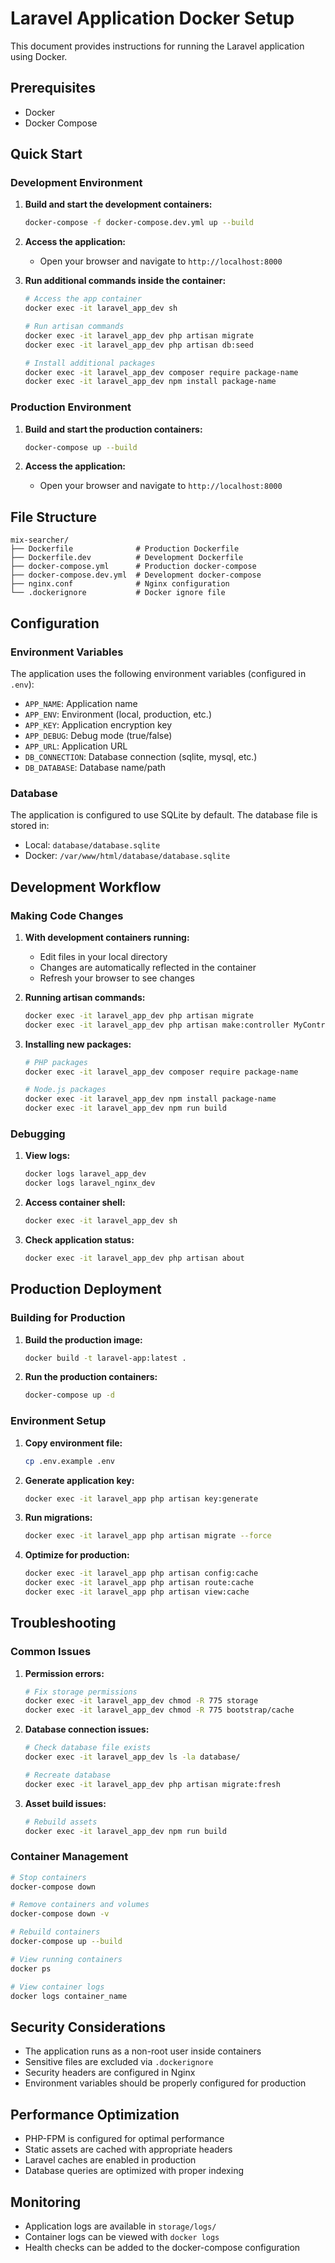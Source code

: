 # Laravel Application Docker Setup

This document provides instructions for running the Laravel application using Docker.

## Prerequisites

- Docker
- Docker Compose

## Quick Start

### Development Environment

1. **Build and start the development containers:**
   ```bash
   docker-compose -f docker-compose.dev.yml up --build
   ```

2. **Access the application:**
   - Open your browser and navigate to `http://localhost:8000`

3. **Run additional commands inside the container:**
   ```bash
   # Access the app container
   docker exec -it laravel_app_dev sh
   
   # Run artisan commands
   docker exec -it laravel_app_dev php artisan migrate
   docker exec -it laravel_app_dev php artisan db:seed
   
   # Install additional packages
   docker exec -it laravel_app_dev composer require package-name
   docker exec -it laravel_app_dev npm install package-name
   ```

### Production Environment

1. **Build and start the production containers:**
   ```bash
   docker-compose up --build
   ```

2. **Access the application:**
   - Open your browser and navigate to `http://localhost:8000`

## File Structure

```
mix-searcher/
├── Dockerfile              # Production Dockerfile
├── Dockerfile.dev          # Development Dockerfile
├── docker-compose.yml      # Production docker-compose
├── docker-compose.dev.yml  # Development docker-compose
├── nginx.conf              # Nginx configuration
└── .dockerignore           # Docker ignore file
```

## Configuration

### Environment Variables

The application uses the following environment variables (configured in `.env`):

- `APP_NAME`: Application name
- `APP_ENV`: Environment (local, production, etc.)
- `APP_KEY`: Application encryption key
- `APP_DEBUG`: Debug mode (true/false)
- `APP_URL`: Application URL
- `DB_CONNECTION`: Database connection (sqlite, mysql, etc.)
- `DB_DATABASE`: Database name/path

### Database

The application is configured to use SQLite by default. The database file is stored in:
- Local: `database/database.sqlite`
- Docker: `/var/www/html/database/database.sqlite`

## Development Workflow

### Making Code Changes

1. **With development containers running:**
   - Edit files in your local directory
   - Changes are automatically reflected in the container
   - Refresh your browser to see changes

2. **Running artisan commands:**
   ```bash
   docker exec -it laravel_app_dev php artisan migrate
   docker exec -it laravel_app_dev php artisan make:controller MyController
   ```

3. **Installing new packages:**
   ```bash
   # PHP packages
   docker exec -it laravel_app_dev composer require package-name
   
   # Node.js packages
   docker exec -it laravel_app_dev npm install package-name
   docker exec -it laravel_app_dev npm run build
   ```

### Debugging

1. **View logs:**
   ```bash
   docker logs laravel_app_dev
   docker logs laravel_nginx_dev
   ```

2. **Access container shell:**
   ```bash
   docker exec -it laravel_app_dev sh
   ```

3. **Check application status:**
   ```bash
   docker exec -it laravel_app_dev php artisan about
   ```

## Production Deployment

### Building for Production

1. **Build the production image:**
   ```bash
   docker build -t laravel-app:latest .
   ```

2. **Run the production containers:**
   ```bash
   docker-compose up -d
   ```

### Environment Setup

1. **Copy environment file:**
   ```bash
   cp .env.example .env
   ```

2. **Generate application key:**
   ```bash
   docker exec -it laravel_app php artisan key:generate
   ```

3. **Run migrations:**
   ```bash
   docker exec -it laravel_app php artisan migrate --force
   ```

4. **Optimize for production:**
   ```bash
   docker exec -it laravel_app php artisan config:cache
   docker exec -it laravel_app php artisan route:cache
   docker exec -it laravel_app php artisan view:cache
   ```

## Troubleshooting

### Common Issues

1. **Permission errors:**
   ```bash
   # Fix storage permissions
   docker exec -it laravel_app_dev chmod -R 775 storage
   docker exec -it laravel_app_dev chmod -R 775 bootstrap/cache
   ```

2. **Database connection issues:**
   ```bash
   # Check database file exists
   docker exec -it laravel_app_dev ls -la database/
   
   # Recreate database
   docker exec -it laravel_app_dev php artisan migrate:fresh
   ```

3. **Asset build issues:**
   ```bash
   # Rebuild assets
   docker exec -it laravel_app_dev npm run build
   ```

### Container Management

```bash
# Stop containers
docker-compose down

# Remove containers and volumes
docker-compose down -v

# Rebuild containers
docker-compose up --build

# View running containers
docker ps

# View container logs
docker logs container_name
```

## Security Considerations

- The application runs as a non-root user inside containers
- Sensitive files are excluded via `.dockerignore`
- Security headers are configured in Nginx
- Environment variables should be properly configured for production

## Performance Optimization

- PHP-FPM is configured for optimal performance
- Static assets are cached with appropriate headers
- Laravel caches are enabled in production
- Database queries are optimized with proper indexing

## Monitoring

- Application logs are available in `storage/logs/`
- Container logs can be viewed with `docker logs`
- Health checks can be added to the docker-compose configuration 